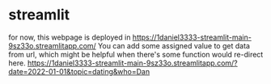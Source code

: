 # streamlit
for now, this webpage is deployed in https://1daniel3333-streamlit-main-9sz33o.streamlitapp.com/
You can add some assigned value to get data from url, which might be helpful when there's some function would re-direct here.
https://1daniel3333-streamlit-main-9sz33o.streamlitapp.com/?date=2022-01-01&topic=dating&who=Dan
